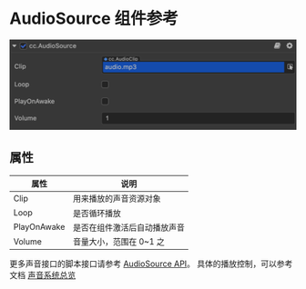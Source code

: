 # AudioSource 组件参考

![](audio/audiosource.png)

## 属性

属性                | 说明
--                  | --
Clip                | 用来播放的声音资源对象
Loop                | 是否循环播放
PlayOnAwake        | 是否在组件激活后自动播放声音
Volume              | 音量大小，范围在 0~1 之

更多声音接口的脚本接口请参考 [AudioSource API](../../../api/zh/classes/component_audio.audiosource.html)。
具体的播放控制，可以参考文档 [声音系统总览](./overview.md)

